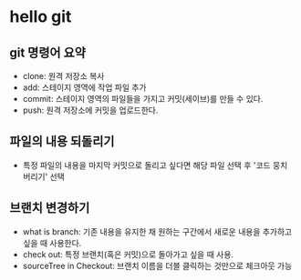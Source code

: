 # hello git

## git 명령어 요약

- clone: 원격 저장소 복사
- add: 스테이지 영역에 작업 파일 추가
- commit: 스테이지 영역의 파일들을 가지고 커밋(세이브)를 만들 수 있다.
- push: 원격 저장소에 커밋을 업로드한다.

## 파일의 내용 되돌리기

- 특정 파일의 내용을 마지막 커밋으로 돌리고 싶다면 해당 파일 선택 후 '코드 뭉치 버리기' 선택

## 브랜치 변경하기

- what is branch: 기존 내용을 유지한 채 원하는 구간에서 새로운 내용을 추가하고 싶을 때 사용한다.
- check out: 특정 브랜치(혹은 커밋)으로 돌아가고 싶을 때 사용.
- sourceTree in Checkout: 브랜치 이름을 더블 클릭하는 것만으로 체크아웃 가능